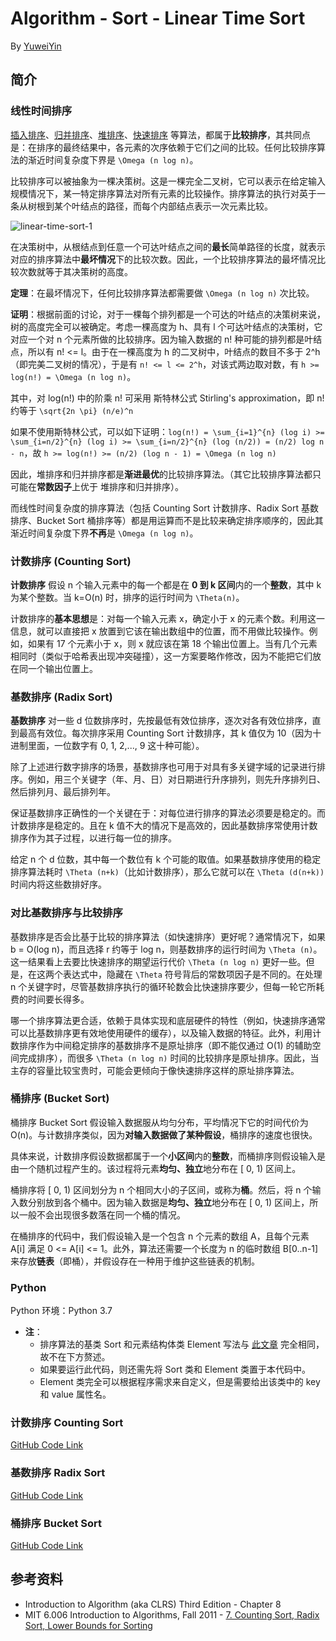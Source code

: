 # Algorithm - Sort - Linear Time Sort

By [YuweiYin](https://yuweiyin.github.io/)

## 简介

### 线性时间排序

[插入排序](./insertion-sort)、[归并排序](./merge-sort)、[堆排序](./heap-sort)、[快速排序](./quick-sort) 等算法，都属于**比较排序**，其共同点是：在排序的最终结果中，各元素的次序依赖于它们之间的比较。任何比较排序算法的渐近时间复杂度下界是 `\Omega (n log n)`。

比较排序可以被抽象为一棵决策树。这是一棵完全二叉树，它可以表示在给定输入规模情况下，某一特定排序算法对所有元素的比较操作。排序算法的执行对英于一条从树根到某个叶结点的路径，而每个内部结点表示一次元素比较。

![linear-time-sort-1](/img/info-technology/algorithm/sort/linear-time-sort-1.png)

在决策树中，从根结点到任意一个可达叶结点之间的**最长**简单路径的长度，就表示对应的排序算法中**最坏情况**下的比较次数。因此，一个比较排序算法的最坏情况比较次数就等于其决策树的高度。

**定理**：在最坏情况下，任何比较排序算法都需要做 `\Omega (n log n)` 次比较。

**证明**：根据前面的讨论，对于一棵每个排列都是一个可达的叶结点的决策树来说，树的高度完全可以被确定。考虑一棵高度为 h、具有 l 个可达叶结点的决策树，它对应一个对 n 个元素所做的比较排序。因为输入数据的 n! 种可能的排列都是叶结点，所以有 n! <= l。由于在一棵高度为 h 的二叉树中，叶结点的数目不多于 2^h （即完美二叉树的情况），于是有 `n! <= l <= 2^h`，对该式两边取对数，有 `h >= log(n!) = \Omega (n log n)`。

其中，对 log(n!) 中的阶乘 n! 可采用 斯特林公式 Stirling's approximation，即 n! 约等于 `\sqrt{2n \pi} (n/e)^n`

如果不使用斯特林公式，可以如下证明：`log(n!) = \sum_{i=1}^{n} (log i) >= \sum_{i=n/2}^{n} (log i) >= \sum_{i=n/2}^{n} (log (n/2)) = (n/2) log n - n`，故 `h >= log(n!) >= (n/2) (log n - 1) = \Omega (n log n)`

因此，堆排序和归并排序都是**渐进最优**的比较排序算法。（其它比较排序算法都只可能在**常数因子**上优于 堆排序和归并排序）。

而线性时间复杂度的排序算法（包括 Counting Sort 计数排序、Radix Sort 基数排序、Bucket Sort 桶排序等）都是用运算而不是比较来确定排序顺序的，因此其渐近时间复杂度下界**不再**是 `\Omega (n log n)`。

### 计数排序 (Counting Sort)

**计数排序** 假设 n 个输入元素中的每一个都是在 **0 到 k 区间**内的一个**整数**，其中 k 为某个整数。当 k=O(n) 时，排序的运行时间为 `\Theta(n)`。

计数排序的**基本思想**是：对每一个输入元素 x，确定小于 x 的元素个数。利用这一信息，就可以直接把 x 放置到它该在输出数组中的位置，而不用做比较操作。例如，如果有 17 个元素小于 x，则 x 就应该在第 18 个输出位置上。当有几个元素相同时（类似于哈希表出现冲突碰撞），这一方案要略作修改，因为不能把它们放在同一个输出位置上。

### 基数排序 (Radix Sort)

**基数排序** 对一些 d 位数排序时，先按最低有效位排序，逐次对各有效位排序，直到最高有效位。每次排序采用 Counting Sort 计数排序，其 k 值仅为 10（因为十进制里面，一位数字有 0, 1, 2,..., 9 这十种可能）。

除了上述进行数字排序的场景，基数排序也可用于对具有多关键字域的记录进行排序。例如，用三个关键字（年、月、日）对日期进行升序排列，则先升序排列日、然后排列月、最后排列年。

保证基数排序正确性的一个关键在于：对每位进行排序的算法必须要是稳定的。而计数排序是稳定的。且在 k 值不大的情况下是高效的，因此基数排序常使用计数排序作为其子过程，以进行每一位的排序。

给定 n 个 d 位数，其中每一个数位有 k 个可能的取值。如果基数排序使用的稳定排序算法耗时 `\Theta (n+k)`（比如计数排序），那么它就可以在 `\Theta (d(n+k))` 时间内将这些数排好序。

### 对比基数排序与比较排序

基数排序是否会比基于比较的排序算法（如快速排序）更好呢？通常情况下，如果 b = O(log n)，而且选择 r 约等于 log n，则基数排序的运行时间为 `\Theta (n)`。这一结果看上去要比快速排序的期望运行代价 `\Theta (n log n)` 更好一些。但是，在这两个表达式中，隐藏在 `\Theta` 符号背后的常数项因子是不同的。在处理 n 个关键字时，尽管基数排序执行的循环轮数会比快速排序要少，但每一轮它所耗费的时间要长得多。

哪一个排序算法更合适，依赖于具体实现和底层硬件的特性（例如，快速排序通常可以比基数排序更有效地使用硬件的缓存），以及输入数据的特征。此外，利用计数排序作为中间稳定排序的基数排序不是原址排序（即不能仅通过 O(1) 的辅助空间完成排序），而很多 `\Theta (n log n)` 时间的比较排序是原址排序。因此，当主存的容量比较宝贵时，可能会更倾向于像快速排序这样的原址排序算法。

### 桶排序 (Bucket Sort)

桶排序 Bucket Sort 假设输入数据服从均匀分布，平均情况下它的时间代价为 O(n)。与计数排序类似，因为**对输入数据做了某种假设**，桶排序的速度也很快。

具体来说，计数排序假设数据都属于一个**小区间**内的**整数**，而桶排序则假设输入是由一个随机过程产生的。该过程将元素**均匀、独立**地分布在 \[ 0, 1\) 区间上。

桶排序将 \[ 0, 1\) 区间划分为 n 个相同大小的子区间，或称为**桶**。然后，将 n 个输入数分别放到各个桶中。因为输入数据是**均匀、独立**地分布在 \[ 0, 1\) 区间上，所以一般不会出现很多数落在同一个桶的情况。

在桶排序的代码中，我们假设输入是一个包含 n 个元素的数组 A，且每个元素 A[i] 满足 0 <= A[i] <= 1。此外，算法还需要一个长度为 n 的临时数组 B[0..n-1] 来存放**链表**（即桶），并假设存在一种用于维护这些链表的机制。

### Python

Python 环境：Python 3.7

- **注**：
    - 排序算法的基类 Sort 和元素结构体类 Element 写法与 [此文章](./sort-base-class) 完全相同，故不在下方赘述。
    - 如果要运行此代码，则还需先将 Sort 类和 Element 类置于本代码中。
    - Element 类完全可以根据程序需求来自定义，但是需要给出该类中的 key 和 value 属性名。

### 计数排序 Counting Sort

[GitHub Code Link](https://github.com/YuweiYin/Code_Play/blob/master/Algorithm-Essence/sort/counting-sort.py)

### 基数排序 Radix Sort

[GitHub Code Link](https://github.com/YuweiYin/Code_Play/blob/master/Algorithm-Essence/sort/radix-sort.py)

### 桶排序 Bucket Sort

[GitHub Code Link](https://github.com/YuweiYin/Code_Play/blob/master/Algorithm-Essence/sort/bucket-sort.py)

## 参考资料

- Introduction to Algorithm (aka CLRS) Third Edition - Chapter 8
- MIT 6.006 Introduction to Algorithms, Fall 2011 - [7. Counting Sort, Radix Sort, Lower Bounds for Sorting](https://www.youtube.com/watch?v=Nz1KZXbghj8)

